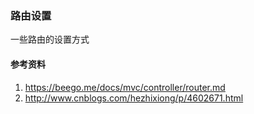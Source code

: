 ### 路由设置
一些路由的设置方式

#### 参考资料
1. https://beego.me/docs/mvc/controller/router.md
2. http://www.cnblogs.com/hezhixiong/p/4602671.html